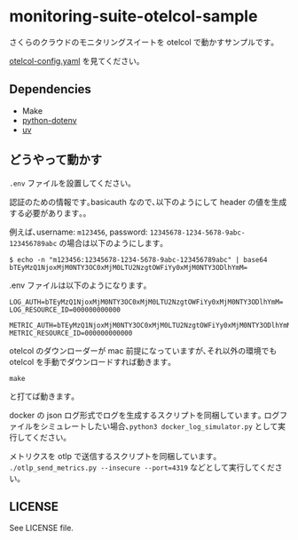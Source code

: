 # monitoring-suite-otelcol-sample

さくらのクラウドのモニタリングスイートを otelcol で動かすサンプルです｡

[otelcol-config.yaml](otelcol-config.yaml) を見てください｡

## Dependencies

 * Make
 * [python-dotenv](https://pypi.org/project/python-dotenv/)
 * [uv](https://docs.astral.sh/uv/)

## どうやって動かす

`.env` ファイルを設置してください｡

認証のための情報です｡basicauth なので､以下のようにして header の値を生成する必要があります｡｡

例えば､username: `m123456`, password: `12345678-1234-5678-9abc-123456789abc` の場合は以下のようにします｡

    $ echo -n "m123456:12345678-1234-5678-9abc-123456789abc" | base64
    bTEyMzQ1NjoxMjM0NTY3OC0xMjM0LTU2NzgtOWFiYy0xMjM0NTY3ODlhYmM=

.env ファイルは以下のようになります｡

```
LOG_AUTH=bTEyMzQ1NjoxMjM0NTY3OC0xMjM0LTU2NzgtOWFiYy0xMjM0NTY3ODlhYmM=
LOG_RESOURCE_ID=000000000000

METRIC_AUTH=bTEyMzQ1NjoxMjM0NTY3OC0xMjM0LTU2NzgtOWFiYy0xMjM0NTY3ODlhYmM=
METRIC_RESOURCE_ID=000000000000
```


otelcol のダウンローダーが mac 前提になっていますが､それ以外の環境でも otelcol を手動でダウンロードすれば動きます｡

    make

と打てば動きます｡

docker の json ログ形式でログを生成するスクリプトを同梱しています｡
ログファイルをシミュレートしたい場合､`python3 docker_log_simulator.py` として実行してください｡

メトリクスを otlp で送信するスクリプトを同梱しています｡
`./otlp_send_metrics.py --insecure --port=4319` などとして実行してください｡

## LICENSE

See LICENSE file.

